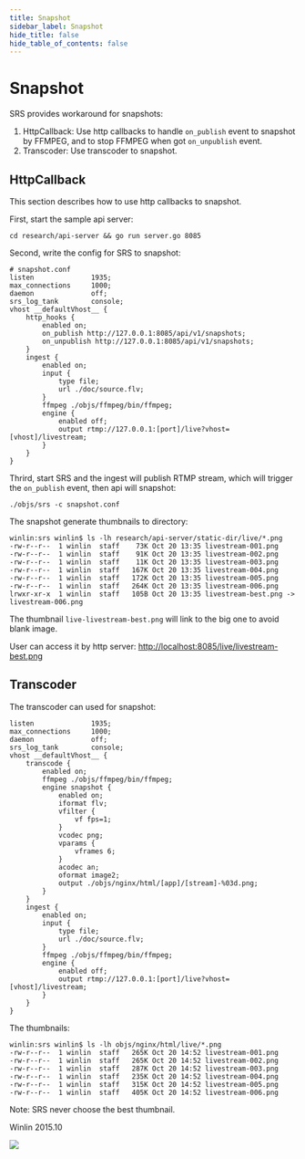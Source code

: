 ```yaml
---
title: Snapshot
sidebar_label: Snapshot 
hide_title: false
hide_table_of_contents: false
---
```


# Snapshot

SRS provides workaround for snapshots:

1. HttpCallback: Use http callbacks to handle `on_publish` event to snapshot by FFMPEG, and to stop FFMPEG when got `on_unpublish` event.
1. Transcoder: Use transcoder to snapshot.

## HttpCallback

This section describes how to use http callbacks to snapshot.

First, start the sample api server:
```
cd research/api-server && go run server.go 8085
```

Second, write the config for SRS to snapshot:
```
# snapshot.conf
listen              1935;
max_connections     1000;
daemon              off;
srs_log_tank        console;
vhost __defaultVhost__ {
    http_hooks {
        enabled on;
        on_publish http://127.0.0.1:8085/api/v1/snapshots;
        on_unpublish http://127.0.0.1:8085/api/v1/snapshots;
    }
    ingest {
        enabled on;
        input {
            type file;
            url ./doc/source.flv;
        }
        ffmpeg ./objs/ffmpeg/bin/ffmpeg;
        engine {
            enabled off;
            output rtmp://127.0.0.1:[port]/live?vhost=[vhost]/livestream;
        }
    }
}
```

Thrird, start SRS and the ingest will publish RTMP stream, which will trigger the `on_publish` event, then api will snapshot:
```
./objs/srs -c snapshot.conf
```

The snapshot generate thumbnails to directory:
```
winlin:srs winlin$ ls -lh research/api-server/static-dir/live/*.png
-rw-r--r--  1 winlin  staff    73K Oct 20 13:35 livestream-001.png
-rw-r--r--  1 winlin  staff    91K Oct 20 13:35 livestream-002.png
-rw-r--r--  1 winlin  staff    11K Oct 20 13:35 livestream-003.png
-rw-r--r--  1 winlin  staff   167K Oct 20 13:35 livestream-004.png
-rw-r--r--  1 winlin  staff   172K Oct 20 13:35 livestream-005.png
-rw-r--r--  1 winlin  staff   264K Oct 20 13:35 livestream-006.png
lrwxr-xr-x  1 winlin  staff   105B Oct 20 13:35 livestream-best.png -> livestream-006.png
```

The thumbnail `live-livestream-best.png` will link to the big one to avoid blank image.

User can access it by http server: [http://localhost:8085/live/livestream-best.png](http://localhost:8085/live/livestream-best.png)

## Transcoder

The transcoder can used for snapshot:

```
listen              1935;
max_connections     1000;
daemon              off;
srs_log_tank        console;
vhost __defaultVhost__ {
    transcode {
        enabled on;
        ffmpeg ./objs/ffmpeg/bin/ffmpeg;
        engine snapshot {
            enabled on;
            iformat flv;
            vfilter {
                vf fps=1;
            }
            vcodec png;
            vparams {
                vframes 6;
            }
            acodec an;
            oformat image2;
            output ./objs/nginx/html/[app]/[stream]-%03d.png;
        }
    }
    ingest {
        enabled on;
        input {
            type file;
            url ./doc/source.flv;
        }
        ffmpeg ./objs/ffmpeg/bin/ffmpeg;
        engine {
            enabled off;
            output rtmp://127.0.0.1:[port]/live?vhost=[vhost]/livestream;
        }
    }
}
```

The thumbnails:
```
winlin:srs winlin$ ls -lh objs/nginx/html/live/*.png
-rw-r--r--  1 winlin  staff   265K Oct 20 14:52 livestream-001.png
-rw-r--r--  1 winlin  staff   265K Oct 20 14:52 livestream-002.png
-rw-r--r--  1 winlin  staff   287K Oct 20 14:52 livestream-003.png
-rw-r--r--  1 winlin  staff   235K Oct 20 14:52 livestream-004.png
-rw-r--r--  1 winlin  staff   315K Oct 20 14:52 livestream-005.png
-rw-r--r--  1 winlin  staff   405K Oct 20 14:52 livestream-006.png
```

Note: SRS never choose the best thumbnail.

Winlin 2015.10

![](https://ossrs.io/gif/v1/sls.gif?site=ossrs.io&path=/lts/doc/en/v6/snapshot)


